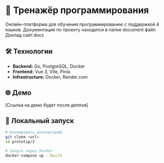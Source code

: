 # 🚀 Тренажёр программирования

Онлайн-платформа для обучения программированию с поддержкой 4 языков.
Документация по проекту находится в папке document файл Доклад сайт.docx

## 🛠️ Технологии

- **Backend:** Go, PostgreSQL, Docker
- **Frontend:** Vue 3, Vite, Pinia
- **Infrastructure:** Docker, Render.com

## 🌐 Демо

[Ссылка на демо будет после деплоя]

## 🚀 Локальный запуск

```bash
# Клонировать репозиторий
git clone <url>
cd prototip/2

# Запуск через Docker
docker-compose up --build

